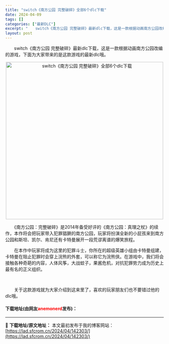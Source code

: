 ```yaml
---
title: "switch《南方公园 完整破碎》全部6个dlc下载"
date: 2024-04-09
tags: []
categories: ["最新DLC"]
excerpt: "　　switch《南方公园 完整破碎》最新dlc下载，这是一款根据动画南方公园改编的游戏，下面为大家带来的是这款游戏的最新dlc哦。 　　《南方公园：完整破碎》是2014年备受好评的《南方公园：真理之杖》的续作，本作将会把玩家带入犯罪猖獗的南方公园，玩家将扮演全新的小屁孩来到南方公园和斯坦、凯尔、肯&hellip;"
layout: post
---
```


 <p>　　switch《南方公园 完整破碎》最新dlc下载，这是一款根据动画南方公园改编的游戏，下面为大家带来的是这款游戏的最新dlc哦。</p> <p align="center"><img align="" border="0" src="https://lad.sfcrom.cn/wp-content/uploads/2024/04/20240409_66150736549f4.webp" width="500" alt="switch《南方公园 完整破碎》全部6个dlc下载" /></p> <p>　　《南方公园：完整破碎》是2014年备受好评的《南方公园：真理之杖》的续作，本作将会把玩家带入犯罪猖獗的南方公园，玩家将扮演全新的小屁孩来到南方公园和斯坦、凯尔、肯尼还有卡特曼展开一段荒谬离谱的爆笑旅程。</p> <p>　　在本作中玩家将成为这里的犯罪斗士，你所在的超级英雄小组由卡特曼组建，卡特曼在阻止犯罪时会穿上浣熊的外套，可以称它为浣熊侠。在游戏中，我们将会接触各种奇葩的内容，人体风筝，大战蚊子，果酱危机，对抗犯罪势力成为历史上最有名的正义组织。</p> <p>&nbsp;</p> <p>　　关于这款游戏就为大家介绍到这来里了，喜欢的玩家朋友们也不要错过他的dlc哦。</p> <p><h4>下载地址(由网友<font color="red">anemonerd</font>发布)：</h4></p> 

---
📖 **下载地址/原文地址：** 本文最初发布于我的博客网站：[https://lad.sfcrom.cn/2024/04/142303/](https://lad.sfcrom.cn/2024/04/142303/)
